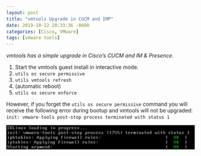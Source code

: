 ```yaml
---
layout: post
title: "vmtools Upgrade in CUCM and IMP"
date: 2019-10-22 20:33:36 -0600
categories: [Cisco, VMware]
tags: [vmware tools]
---
```


*vmtools has a simple upgrade in Cisco’s CUCM and IM & Presence.*

1. Start the vmtools guest install in interactive mode.
1. `utils os secure permissive`
1. `utils vmtools refresh`
1. (automatic reboot)
1. `utils os secure enforce`

However, if you forget the `utils os secure permissive` command you will receive the following error during bootup and vmtools will not be upgraded: `init: vmware-tools post-stop process terminated with status 1`

[![pic](/assets/2019/10/forgot_to_disable_selinux_cucm.png)](/assets/2019/10/forgot_to_disable_selinux_cucm.png)
